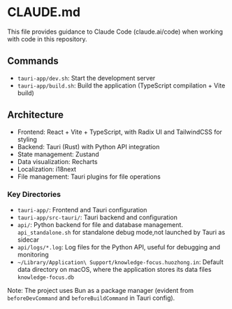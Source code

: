 # CLAUDE.md

This file provides guidance to Claude Code (claude.ai/code) when working with code in this repository.

## Commands

- `tauri-app/dev.sh`: Start the development server
- `tauri-app/build.sh`: Build the application (TypeScript compilation + Vite build)

## Architecture

- Frontend: React + Vite + TypeScript, with Radix UI and TailwindCSS for styling
- Backend: Tauri (Rust) with Python API integration
- State management: Zustand
- Data visualization: Recharts
- Localization: i18next
- File management: Tauri plugins for file operations

### Key Directories

- `tauri-app/`: Frontend and Tauri configuration
- `tauri-app/src-tauri/`: Tauri backend and configuration
- `api/`: Python backend for file and database management. `api_standalone.sh` for standalone debug mode,not launched by Tauri as sidecar
- `api/logs/*.log`: Log files for the Python API, useful for debugging and monitoring
- `~/Library/Application\ Support/knowledge-focus.huozhong.in`: Default data directory on macOS, where the application stores its data files `knowledge-focus.db`

Note: The project uses Bun as a package manager (evident from `beforeDevCommand` and `beforeBuildCommand` in Tauri config).
